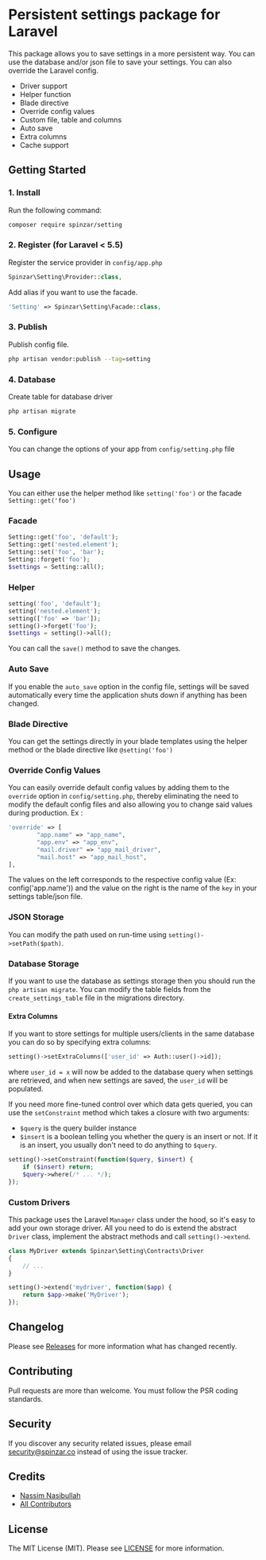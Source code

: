 # Persistent settings package for Laravel



This package allows you to save settings in a more persistent way. You can use the database and/or json file to save your settings. You can also override the Laravel config.

* Driver support
* Helper function
* Blade directive
* Override config values
* Custom file, table and columns
* Auto save
* Extra columns
* Cache support

## Getting Started

### 1. Install

Run the following command:

```bash
composer require spinzar/setting
```

### 2. Register (for Laravel < 5.5)

Register the service provider in `config/app.php`

```php
Spinzar\Setting\Provider::class,
```

Add alias if you want to use the facade.

```php
'Setting' => Spinzar\Setting\Facade::class,
```

### 3. Publish

Publish config file.

```bash
php artisan vendor:publish --tag=setting
```

### 4. Database

Create table for database driver

```bash
php artisan migrate
```

### 5. Configure

You can change the options of your app from `config/setting.php` file

## Usage

You can either use the helper method like `setting('foo')` or the facade `Setting::get('foo')`

### Facade

```php
Setting::get('foo', 'default');
Setting::get('nested.element');
Setting::set('foo', 'bar');
Setting::forget('foo');
$settings = Setting::all();
```

### Helper

```php
setting('foo', 'default');
setting('nested.element');
setting(['foo' => 'bar']);
setting()->forget('foo');
$settings = setting()->all();
```

You can call the  `save()` method to save the changes.

### Auto Save

If you enable the `auto_save` option in the config file, settings will be saved automatically every time the application shuts down if anything has been changed.

### Blade Directive

You can get the settings directly in your blade templates using the helper method or the blade directive like `@setting('foo')`

### Override Config Values 

You can easily override default config values by adding them to the `override` option in `config/setting.php`, thereby eliminating the need to modify the default config files and also allowing you to change said values during production. Ex :
```php
'override' => [
        "app.name" => "app_name",
        "app.env" => "app_env",
        "mail.driver" => "app_mail_driver",
        "mail.host" => "app_mail_host",
],
```
The values on the left corresponds to the respective config value (Ex: config('app.name')) and the value on the right is the name of the `key` in your settings table/json file.

### JSON Storage

You can modify the path used on run-time using `setting()->setPath($path)`.

### Database Storage

If you want to use the database as settings storage then you should run the `php artisan migrate`. You can modify the table fields from the `create_settings_table` file in the migrations directory.

#### Extra Columns

If you want to store settings for multiple users/clients in the same database you can do so by specifying extra columns:

```php
setting()->setExtraColumns(['user_id' => Auth::user()->id]);
```

where `user_id = x` will now be added to the database query when settings are retrieved, and when new settings are saved, the `user_id` will be populated.

If you need more fine-tuned control over which data gets queried, you can use the `setConstraint` method which takes a closure with two arguments:

- `$query` is the query builder instance
- `$insert` is a boolean telling you whether the query is an insert or not. If it is an insert, you usually don't need to do anything to `$query`.

```php
setting()->setConstraint(function($query, $insert) {
	if ($insert) return;
	$query->where(/* ... */);
});
```

### Custom Drivers

This package uses the Laravel `Manager` class under the hood, so it's easy to add your own storage driver. All you need to do is extend the abstract `Driver` class, implement the abstract methods and call `setting()->extend`.

```php
class MyDriver extends Spinzar\Setting\Contracts\Driver
{
	// ...
}

setting()->extend('mydriver', function($app) {
	return $app->make('MyDriver');
});
```

## Changelog

Please see [Releases](../../releases) for more information what has changed recently.

## Contributing

Pull requests are more than welcome. You must follow the PSR coding standards.

## Security

If you discover any security related issues, please email security@spinzar.co instead of using the issue tracker.

## Credits

- [Nassim Nasibullah](https://github.com/spinzar)
- [All Contributors](../../contributors)

## License

The MIT License (MIT). Please see [LICENSE](LICENSE.md) for more information.
